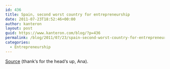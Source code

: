 ```yaml
---
id: 436
title: Spain, second worst country for entrepreneurship
date: 2011-07-23T18:52:46+00:00
author: kanteron
layout: post
guid: https://www.kanteron.com/blog/?p=436
permalink: /blog/2011/07/23/spain-second-worst-country-for-entrepreneurship/
categories:
  - Entrepreneurship
---
```

<a href="https://www.aprendelo.com/noticias/ser-emprendedor-espana-cada-dia-mas-dificil-457398.html" title="According to OCDE" target="_blank">Source</a> (thank‘s for the head‘s up, Ana).